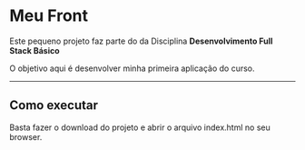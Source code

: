 # Meu Front

Este pequeno projeto faz parte do da Disciplina **Desenvolvimento Full Stack Básico** 

O objetivo aqui é desenvolver minha primeira aplicação do curso.

---
## Como executar

Basta fazer o download do projeto e abrir o arquivo index.html no seu browser.
